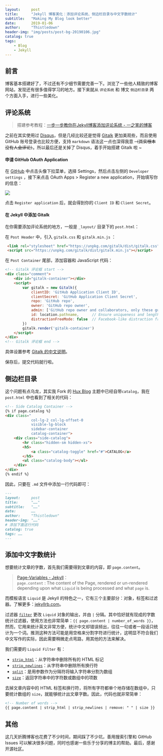 ```yaml
---
layout:     post
title:      "Jekyll 博客美化：添加评论系统、侧边栏目录与中文字数统计"
subtitle:   "Making My Blog look better"
date:       2019-01-06
author:     "Thistledown"
header-img: "img/posts/post-bg-20190106.jpg"
catalog: true
tags:
    - Blog
    - Jekyll
---
```

## 前言

博客基本搭建好了，不过还有不少细节需要完善一下。浏览了一些他人精致的博客网站，发现还有很多值得学习的地方。接下来就从 `评论系统` 和 博文 `侧边栏目录` 两个方面入手，进行一些美化。

## 评论系统

> 搭建参考教程：[一步一步教你在Jekyll博客添加评论系统 - 一之笔的博客](https://yizibi.github.io/2018/09/26/Mac-%E4%B8%80%E6%AD%A5%E4%B8%80%E6%AD%A5%E6%95%99%E4%BD%A0%E5%9C%A8Jekyll%E5%8D%9A%E5%AE%A2%E6%B7%BB%E5%8A%A0%E8%AF%84%E8%AE%BA%E7%B3%BB%E7%BB%9F/)  


之前在其实使用过 [Disqus](https://disqus.com/)，但是几经比较还是觉得 [Gitalk](https://gitalk.github.io/) 更加美观些，而且使用 GitHub 账号登录也比较方便，支持 `markdown` 语法这一点也深得我意 ~~（其实根本没有人会评论）~~。所以最后还是关掉了 Disqus，着手开始搭建 Gitalk 啦 ~

#### 申请 GitHub OAuth Application

在 [GitHub](https://github.com/) 中点击头像下拉菜单，选择 Settings，然后点击左侧的 `Developer settings` ，接下来点击 OAuth Apps > Register a new application，开始填写你的信息：

![](https://ws1.sinaimg.cn/large/006y42ybgy1fyy7lfbwpgj30et0bb74x.jpg)

点击 `Register application` 后，就会得到你的 `Client ID` 和 `Client Secret`。

#### 在 Jekyll 中添加 Gitalk

在你需要添加评论系统的地方，一般是 `_layout/` 目录下的 `post.html`：

在 `Post Header` 中，引入 `gitalk.css` 和 `gitalk.min.js` ：

```html
 <link rel="stylesheet" href="https://unpkg.com/gitalk/dist/gitalk.css">
 <script src="https://unpkg.com/gitalk/dist/gitalk.min.js"></script>
```

在 `Post Container` 尾部，添加容器和 JavaScript 代码：

```html
<!-- Gitalk 评论框 start -->
<div class="comment">
    <div id="gitalk-container"></div>
    <script>
        var gitalk = new Gitalk({
            clientID: 'GitHub Application Client ID',
            clientSecret: 'GitHub Application Client Secret',
            repo: 'GitHub repo',
            owner: 'GitHub repo owner',
            admin: ['GitHub repo owner and collaborators, only these guys can initialize github issues'],
            id: location.pathname,      // Ensure uniqueness and length less than 50
            distractionFreeMode: false  // Facebook-like distraction free mode
        })
        gitalk.render('gitalk-container')
    </script>
</div>
<!-- Gitalk 评论框 end -->
```

具体设置参考 [Gitalk 的中文说明](https://github.com/gitalk/gitalk/blob/master/readme-cn.md)。

保存后，提交代码就行啦。

## 侧边栏目录

这个问题有点乌龙，其实我 Fork 的 [Hux Blog](https://github.com/Huxpro/huxpro.github.io) 主题中已经自带`catalog`，我在 `post.html` 中也看到了相关的代码：

```html
<!-- Side Catalog Container -->
{% if page.catalog %}
<div class="
            col-lg-2 col-lg-offset-0
            visible-lg-block
            sidebar-container
            catalog-container">
    <div class="side-catalog">
        <hr class="hidden-sm hidden-xs">
        <h5>
            <a class="catalog-toggle" href="#">CATALOG</a>
        </h5>
        <ul class="catalog-body"></ul>
    </div>
</div>
{% endif %}
```

因此，只要在 `.md` 文件中添加一行代码即可：

```markdown
---
layout:     post
title:      "……"
subtitle:   "……"
date:       ……
author:     "Thistledown"
header-img: "……"
# 添加下面这行代码
catalog: true  
tags: ……
---
```

## 添加中文字数统计

想要统计文章的字数，首先我们需要得到文章的内容，即 `page.content`。
> [Page-Variables - Jekyll](https://jekyllrb.com/docs/variables/#page-variables)：  
> `page.content` : The content of the Page, rendered or un-rendered depending upon what `Liquid` is being processed and what `page` is.

而模板语言 `Liquid` 是 Jekyll 的特色之一，它有三个主要部分：对象，标签和过滤器。了解更多：[jekyllrb.com](https://jekyllrb.com/docs/step-by-step/02-liquid/)。

过滤器 [`filter`](https://jekyllrb.com/docs/liquid/filters/) 更改 `Liquid` 对象的输出，并由 `|` 分隔。其中恰好就有现成的字数统计过滤器，使用方法也非常简单：`{{ page.content | number_of_words }}`，然而，它用来统计英文非常方便，统计中文却错误频出，往往一句或者一段话只统计为一个词。推测这种方法可能是用空格来分割字符进行统计，这明显不符合我们中文写作的实际，因此需要稍微走点弯路，用其他的方法来解决。

我们需要的 `Liquid Filter` 有：
- [`strip_html`](https://shopify.github.io/liquid/filters/strip_html/)：从字符串中删除所有的 HTML 标记
- [`strip_newlines`](https://shopify.github.io/liquid/filters/strip_newlines/)：从字符串中删除所有换行符
- [`split`](https://shopify.github.io/liquid/filters/split/)：是用参数作为分隔符将输入字符串分割为数组
- [`size`](https://shopify.github.io/liquid/filters/size/)：返回字符串中的字符数或数组中的项数

去掉文章内容中的 HTML 标签和换行符，将所有字符都单个地存储在数组中，只要统计数组的 `size`，就能够统计出文章字数。因此，代码也就非常简单：

```html
<!-- Number of words -->
{{ page.content | strip_html | strip_newlines | remove: " " | size }}
```

## 其他

这几天折腾博客也花费了不少时间，期间踩了不少坑，善用搜索引擎和 GitHub Issues 可以解决很多问题，同时也感谢一些乐于分享的博主的帮助。最后，感谢开源社区。